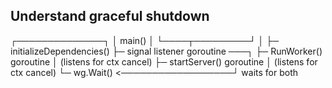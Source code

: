 ## Understand graceful shutdown
   ┌──────────────┐
   │  main()      │
   └────┬─────────┘
        │
        ├─ initializeDependencies()
        ├─ signal listener goroutine ───┐
        ├─ RunWorker() goroutine        │ (listens for ctx cancel)
        ├─ startServer() goroutine      │ (listens for ctx cancel)
        └─ wg.Wait() <──────────────────┘ waits for both
